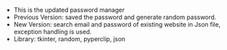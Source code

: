 - This is the updated password manager
- Previous Version: saved the password and generate random password.
- New Version: search email and password of existing website in Json file, exception handling is used.
- Library: tkinter, random, pyperclip, json
